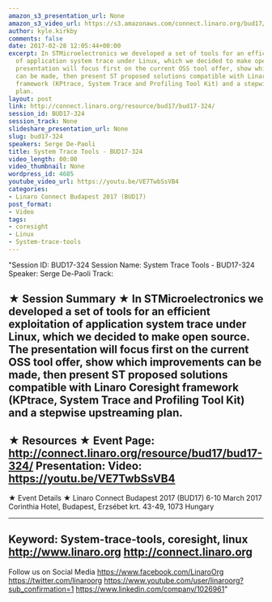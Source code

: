 ```yaml
---
amazon_s3_presentation_url: None
amazon_s3_video_url: https://s3.amazonaws.com/connect.linaro.org/bud17/Videos/Wednesday/Bud17-324%20System%20Trace%20Tools.mp4https://s3.amazonaws.com/connect.linaro.org/bud17/Videos/Wednesday/Bud17-324%20System%20Trace%20Tools.mp4
author: kyle.kirkby
comments: false
date: 2017-02-28 12:05:44+00:00
excerpt: In STMicroelectronics we developed a set of tools for an efficient exploitation
  of application system trace under Linux, which we decided to make open source. The
  presentation will focus first on the current OSS tool offer, show which improvements
  can be made, then present ST proposed solutions compatible with Linaro Coresight
  framework (KPtrace, System Trace and Profiling Tool Kit) and a stepwise upstreaming
  plan.
layout: post
link: http://connect.linaro.org/resource/bud17/bud17-324/
session_id: BUD17-324
session_track: None
slideshare_presentation_url: None
slug: bud17-324
speakers: Serge De-Paoli
title: System Trace Tools - BUD17-324
video_length: 00:00
video_thumbnail: None
wordpress_id: 4685
youtube_video_url: https://youtu.be/VE7TwbSsVB4
categories:
- Linaro Connect Budapest 2017 (BUD17)
post_format:
- Video
tags:
- coresight
- Linux
- System-trace-tools
---
```


"Session ID: BUD17-324
Session Name: System Trace Tools - BUD17-324
Speaker: Serge De-Paoli 
Track: 


★ Session Summary ★
In STMicroelectronics we developed a set of tools for an efficient exploitation of application system trace under Linux, which we decided to make open source. The presentation will focus first on the current OSS tool offer, show which improvements can be made, then present ST proposed solutions compatible with Linaro Coresight framework (KPtrace, System Trace and Profiling Tool Kit) and a stepwise upstreaming plan.
---------------------------------------------------
★ Resources ★
Event Page: http://connect.linaro.org/resource/bud17/bud17-324/
Presentation: 
Video: https://youtu.be/VE7TwbSsVB4
 ---------------------------------------------------

★ Event Details ★
Linaro Connect Budapest 2017 (BUD17)
6-10 March 2017
Corinthia Hotel, Budapest,
Erzsébet krt. 43-49,
1073 Hungary

---------------------------------------------------
Keyword: System-trace-tools, coresight, linux
http://www.linaro.org
http://connect.linaro.org
---------------------------------------------------
Follow us on Social Media
https://www.facebook.com/LinaroOrg
https://twitter.com/linaroorg
https://www.youtube.com/user/linaroorg?sub_confirmation=1
https://www.linkedin.com/company/1026961"
